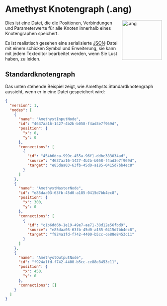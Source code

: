 # Amethyst Knotengraph (.ang)

<img align="right" src="https://github.com/Geoxor/amethyst/raw/master/assets/images/ang.png" alt=".ang" width="128"/>

Dies ist eine Datei, die die Positionen, Verbindungen und Parameterwerte für alle Knoten innerhalb eines Knotengraphen speichert.

Es ist realistisch gesehen eine serialisierte [JSON](https://en.wikipedia.org/wiki/JSON)-Datei mit einem schicken Symbol und Erweiterung,
sie kann mit jedem Texteditor bearbeitet werden, wenn Sie Lust haben, zu leiden.

## Standardknotengraph

Das unten stehende Beispiel zeigt, wie Amethysts Standardknotengraph aussieht, wenn er in eine Datei gespeichert wird:

```json
{
  "version": 1,
  "nodes": [
    {
      "name": "AmethystInputNode",
      "id": "4637aa16-1427-4b2b-b058-f4ad3e7f969d",
      "position": {
        "x": 0,
        "y": 0
      },
      "connections": [
        {
          "id": "454b6dca-999c-455a-96f1-ddbc383034ad",
          "source": "4637aa16-1427-4b2b-b058-f4ad3e7f969d",
          "target": "e85daa03-63fb-45d0-a185-0415d7bb4ec8"
        }
      ]
    },
    {
      "name": "AmethystMasterNode",
      "id": "e85daa03-63fb-45d0-a185-0415d7bb4ec8",
      "position": {
        "x": 300,
        "y": 0
      },
      "connections": [
        {
          "id": "c1b6dd6b-1e19-49e7-ae71-38d12e56fbd9",
          "source": "e85daa03-63fb-45d0-a185-0415d7bb4ec8",
          "target": "f924a1fd-f742-4400-b5cc-ce88e8453c11"
        }
      ]
    },
    {
      "name": "AmethystOutputNode",
      "id": "f924a1fd-f742-4400-b5cc-ce88e8453c11",
      "position": {
        "x": 450,
        "y": 0
      },
      "connections": []
    }
  ]
}
```
